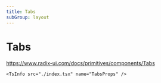 ```yaml
---
title: Tabs
subGroup: layout
---
```


# Tabs

https://www.radix-ui.com/docs/primitives/components/Tabs

<Demo src="./demos/demo1.tsx" />

```
<TsInfo src="./index.tsx" name="TabsProps" />
```


